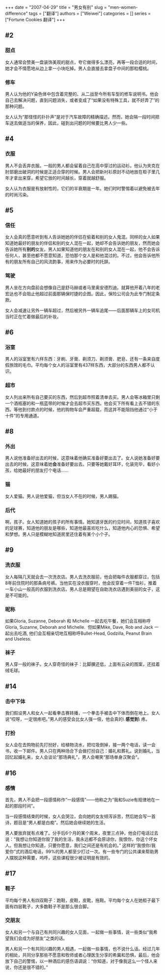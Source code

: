 +++ 
date = "2007-04-29"
title = "男女有别"
slug = "men-women-difference"
tags = ["翻译"]
authors = ["Weiwei"]
categories = []
series = ["Fortune Cookies 翻译"]
+++

## #2

### 甜点

女人通常会赞美一盘装饰美观的甜点，夸它做得多么漂亮，再等一段合适的时间，她才会不情愿地从边上拿一小块吃掉。男人会直接去拿盘子中间的那粒樱桃。

### 修车

男人认为他的Y染色体中包含着完整的、从二战至今所有车型的修车说明书。他会自己去解决问题，直到问题消失，或者变成了“如果没有特殊工具，就不好弄了”的那种问题。

女人认为“那怪怪的扑扑声”是对于汽车故障的精确描述。然而，她会隔一段时间把车送去做适当的保养，因此，碰到出问题的时候要比男人少一些。

## #4

### 衣服

男人不会丢弃衣服。一般的男人都会留着自己在高中穿过的运动衫。他认为夹克在肘部磨出破洞的时候是正适合穿的时候。男人会把新衬衫原封不动地放在柜子里几年才拿出来穿，希望它放的时间越长，穿着就越舒服。

女人认为衣服是有放射性的，它们的半衰期是一年。她们时时警惕着以避免被去年的时尚污染。

## #5

### 信任

女人会真的愿意听到有人告诉她她的伴侣在偷着和别的女人鬼混。同样的女人如果知道她最好的朋友的伴侣和别的女人混在一起，她却不会告诉她的朋友，然而她会告诉她所有**别的**女友。男人如果知道他的朋友在和别的女人混在一起，他不会告诉任何人，甚至他都不愿意知道，恐怕那个女人是和他混过的。不过，他会告诉他所有的朋友所有自己的风流韵事，用来作为必要时的托辞。

### 驾驶

男人坐在方向盘前会想像自己是舒马赫或者马里奥安德烈迪。就算他开着八年的老宏达也不会阻止他超过前面那辆保时捷的企图。因此，保险公司会为此专门制定条款。

女人会减速让另外一辆车超过，然后被另外一辆车追尾——后面那辆车上的女司机当时正在忙着做最后的补妆。

## #6

### 浴室

男人的浴室里有六样东西：牙刷、牙膏、剃须刀、剃须膏、肥皂、还有一条来自度假旅馆的毛巾。平均每个女人的浴室里有437样东西，大部分的东西男人都不认识。

### 超市

女人列出来所有自己要买的东西，然后到超市照着清单去买。男人会等冰箱里只剩一个酒瓶塞的和一瓶蓝带的时候才会去超市买东西。他会买下所有看上去不错的东西。等他到付款点的时候，他的购物车会严重超载，而这并不能阻挡他通过“小于十件”的专用通道。

## #8

### 外出

男人说他准备好出去的时候，这意味着他确实准备好要出去了。女人说她准备好要出去的时候，这意味着她**会**准备好要出去。只要等她戴好耳环，化装完毕，看好小孩，给她最好的朋友打个电话……

### 猫

女人爱猫。男人说他爱猫，但当女人不在的时候，男人踢猫。

### 后代

啊，孩子。女人知道她的孩子的所有事情。她知道牙医的约见时间，知道孩子喜欢的足球赛，知道他的朋友是哪些，知道他最喜欢吃什么，知道他内心的恐惧、希望和梦想。男人只是模糊地知道房里还住着有某个小个子。

## #9

### 洗衣服

女人每隔几天就会去一次洗衣店。男人去洗衣服前，他会把每件衣服都穿过，包括8年前住院时的那条病号裤。当他实在没衣服穿时，他会反穿着一件T恤衫，推着一车小山一般高的衣服到洗衣店。男人总是期望在自助洗衣店遇到美丽的女子，这是不可能的。

### 昵称

如果Gloria, Suzanne, Deborah 和 Michelle 一起去吃午餐，她们会互相称呼
Gloria, Suzanne, Deborah and Michelle.  但如果Mike, Dave, Rob and Jack
一起出去吃酒, 他们会互相亲切地互相称呼Bullet-Head, Godzilla, Peanut
Brain and Useless.

### 袜子

男人穿一般的袜子。女人穿奇怪的袜子：比脚腂还低，上面有云朵的图案，还挂着绒毛球。

## #14

### 击中下体

我们假设男人和女人一起看拳击赛转播，一个拳击手被击中下体而倒在地上。女人说“哎呀，一定很疼吧。”男人的感受会比女人强一倍，他会真的\ **感觉到**\ 疼。

### 打扮

女人会在去购物前先打扮好，给植物浇水，把垃圾倒掉，接一两个电话，读一会书，收一下邮件。男人只在两种场合下会做打扮自己：婚礼和葬礼。说到婚礼，当回忆起婚礼来，女人会谈论“那场典礼”，男人会嘲笑“那场单身汉聚会”。

## #16

### 感情

首先，男人不会把一段感情称作“一段感情”——他称之为“我和Suzie有规律地在一起的那段时间”。

当一段感情结束的时候，女人会哭泣，会向她的女友倾泻诉苦，然后她会写一首诗，题目是“男人都是白痴”。然后她会继续她的生活。

男人要放弃就有点难了。分手后6个月的某个周末，夜里三点钟，他会打电话过去说：“我想让你知道你毁了我的生活，我永远都不会原谅你，我恨你，你这个坏女人。但我想让你知道，只要你愿意，我们之间还是有机会的。”
这样的“我恨你/我爱你”式的酒后电话，99%的男人都至少打过一次。有一些专门的公共课来帮助男人摆脱这种需要，呜呼，这些课程很少被证明是有效的。

## #17

### 鞋子

平均每个男人有四双鞋子：跑鞋，皮鞋，皮靴，拖鞋。平均每个女人在她柜子最下面有四层靴子，大多数鞋子不是那么很合脚。

### 交朋友

女人和另一个与自己有共同兴趣的女人见面，一起做一些事情，说一些类似“我希望我们会成为好朋友”之类的话。

男人和另一个有共同兴趣的男人相遇，一起做一些事情，也不说什么话。经过几年的相处，共同分享那些不愿意和牧师或者心理医生分享的希冀和恐惧，最后，他会放下自己的警惕，以一种酒后的感伤语调说：“你知道，对于像我这么一个怪人来说，你还是很不错的。”

